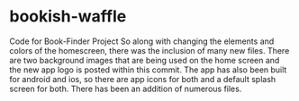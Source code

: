 # bookish-waffle
Code for Book-Finder Project
So along with changing the elements and colors of the homescreen, there was the inclusion of many new files.
There are two background images that are being used on the home screen and the new app logo is posted within this commit.
The app has also been built for android and ios, so there are app icons for both and a default splash screen for both.
There has been an addition of numerous files. 
